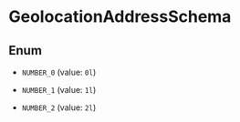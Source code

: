 
# GeolocationAddressSchema

## Enum


* `NUMBER_0` (value: `0l`)

* `NUMBER_1` (value: `1l`)

* `NUMBER_2` (value: `2l`)



